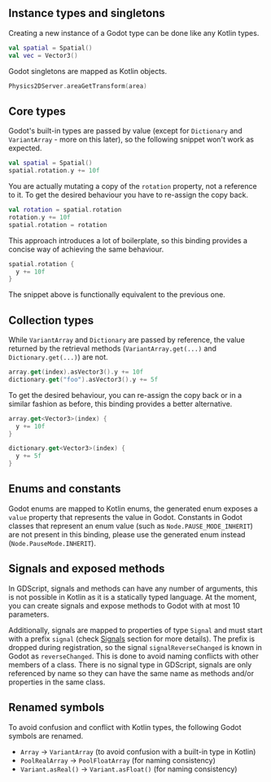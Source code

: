 ## Instance types and singletons
Creating a new instance of a Godot type can be done like any Kotlin types.

```kotlin
val spatial = Spatial()
val vec = Vector3()
```

Godot singletons are mapped as Kotlin objects.

```kotlin
Physics2DServer.areaGetTransform(area)
```

## Core types
Godot's built-in types are passed by value (except for `Dictionary` and `VariantArray` - more on this later), so the following snippet won't work as expected.

```kotlin
val spatial = Spatial()
spatial.rotation.y += 10f
```

You are actually mutating a copy of the `rotation` property, not a reference to it. To get the desired behaviour you have to re-assign the copy back. 

```kotlin
val rotation = spatial.rotation
rotation.y += 10f
spatial.rotation = rotation
``` 

This approach introduces a lot of boilerplate, so this binding provides a concise way of achieving the same behaviour.

```kotlin
spatial.rotation {
  y += 10f
}
```

The snippet above is functionally equivalent to the previous one.

## Collection types
While `VariantArray` and `Dictionary` are passed by reference, the value returned by the retrieval methods (`VariantArray.get(...)` and `Dictionary.get(...)`) are not.

```kotlin
array.get(index).asVector3().y += 10f
dictionary.get("foo").asVector3().y += 5f
```

To get the desired behaviour, you can re-assign the copy back or in a similar fashion as before, this binding provides a better alternative.

```kotlin
array.get<Vector3>(index) {
  y += 10f
}

dictionary.get<Vector3>(index) {
  y += 5f
}
``` 

## Enums and constants
Godot enums are mapped to Kotlin enums, the generated enum exposes a `value` property that represents the value in Godot. Constants in Godot classes that represent an enum value (such as `Node.PAUSE_MODE_INHERIT`) are not present in this binding, please use the generated enum instead (`Node.PauseMode.INHERIT`).

## Signals and exposed methods
In GDScript, signals and methods can have any number of arguments, this is not possible in Kotlin as it is a statically typed language. At the moment, you can create signals and expose methods to Godot with at most 10 parameters.

Additionally, signals are mapped to properties of type `Signal` and must start with a prefix `signal` (check [Signals](user-guide/signals.md) section for more details). The prefix is dropped during registration, so the signal `signalReverseChanged` is known in Godot as `reverseChanged`. This is done to avoid naming conflicts with other members of a class. There is no signal type in GDScript, signals are only referenced by name so they can have the same name as methods and/or properties in the same class. 

## Renamed symbols
To avoid confusion and conflict with Kotlin types, the following Godot symbols are renamed.

- `Array` -> `VariantArray` (to avoid confusion with a built-in type in Kotlin)
- `PoolRealArray` -> `PoolFloatArray` (for naming consistency)
- `Variant.asReal()` -> `Variant.asFloat()` (for naming consistency)
